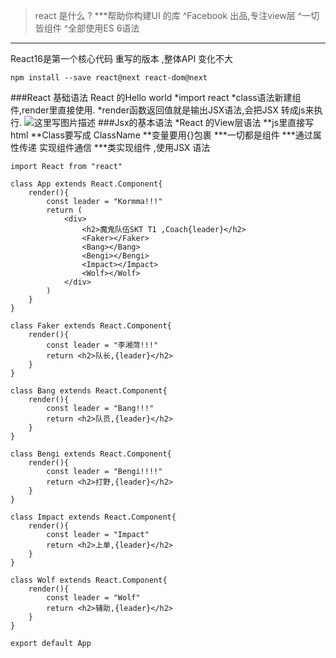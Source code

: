 

>react 是什么 ?
>   ***帮助你构建UI  的库
>^Facebook 出品,专注view层
>^一切皆组件
>^全部使用ES 6语法

----------
React16是第一个核心代码 重写的版本 ,整体API  变化不大 

```
npm install --save react@next react-dom@next 	
```
###React 基础语法
React 的Hello world 
*import react 
*class语法新建组件,render里直接使用.
*render函数返回值就是输出JSX语法,会把JSX 转成js来执行.
![这里写图片描述](http://img.blog.csdn.net/20171124224838778?watermark/2/text/aHR0cDovL2Jsb2cuY3Nkbi5uZXQvS2FzZWthbGU=/font/5a6L5L2T/fontsize/400/fill/I0JBQkFCMA==/dissolve/70/gravity/SouthEast)
###Jsx的基本语法
*React 的View层语法 
**js里直接写html
**Class要写成 ClassName 
**变量要用{}包裹
***一切都是组件
***通过属性传递  实现组件通信 
***类实现组件 ,使用JSX  语法 

```
import React from "react"

class App extends React.Component{
    render(){
        const leader = "Kormma!!!"
        return (
            <div>
                <h2>魔鬼队伍SKT T1 ,Coach{leader}</h2>
                <Faker></Faker>
                <Bang></Bang>
                <Bengi></Bengi>
                <Impact></Impact>
                <Wolf></Wolf>
            </div>
        )
    }
}

class Faker extends React.Component{
    render(){
        const leader = "李湘菏!!!"
        return <h2>队长,{leader}</h2>
    }
}

class Bang extends React.Component{
    render(){
        const leader = "Bang!!!"
        return <h2>队员,{leader}</h2>
    }
}

class Bengi extends React.Component{
    render(){
        const leader = "Bengi!!!!"
        return <h2>打野,{leader}</h2>
    }
}

class Impact extends React.Component{
    render(){
        const leader = "Impact"
        return <h2>上单,{leader}</h2>
    }
}

class Wolf extends React.Component{
    render(){
        const leader = "Wolf"
        return <h2>辅助,{leader}</h2>
    }
}

export default App
```

